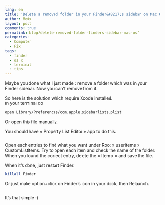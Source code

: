 ```yaml
---
lang: en
title: 'Delete a removed folder in your Finder&#8217;s sidebar on Mac OS X'
author: MoOx
layout: post
comments: true
permalink: blog/delete-removed-folder-finders-sidebar-mac-os/
categories:
  - Computer
  - Fix
tags:
  - finder
  - os x
  - terminal
  - tips
---
```

Maybe you done what I just made : remove a folder which was in your Finder sidebar. Now you can’t remove from it.  
  
So here is the solution which require Xcode installed.  
In your terminal do

```bash
open Library/Preferences/com.apple.sidebarlists.plist
```

Or open this file manually.

You should have « Property List Editor » app to do this.

<figure class="flex-media--unknown"><a href="{{ site.baseurls.medias }}/2011/06/Remove-deleted-folder-osx-finder-sidebar.png"><img class="flex-media__item" title="Remove-deleted-folder-osx-finder-sidebar" src="{{ site.baseurls.medias }}/2011/06/Remove-deleted-folder-osx-finder-sidebar.png" alt="" /></a></figure>

Open each entries to find what you want under Root » useritems » CustomListItems. Try to open each item and check the name of the folder. When you found the correct entry, delete the « Item x » and save the file.

When it’s done, just restart Finder.  

```bash
killall Finder
```

Or just make option+click on Finder’s icon in your dock, then Relaunch.

<figure class="flex-media--unknown"><a href="{{ site.baseurls.medias }}/2011/06/relaunch-finder.png"><img class="flex-media__item" title="relaunch-finder" src="{{ site.baseurls.medias }}/2011/06/relaunch-finder.png" alt="" /></a></figure>

It’s that simple :)
